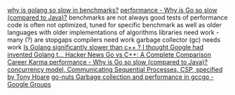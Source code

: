 
[why is golang so slow in benchmarks?](https://www.google.com/search?q=why+is+golang+so+slow+in+benchmarks%3F&ie=UTF-8)
[performance - Why is Go so slow (compared to Java)?](https://stackoverflow.com/questions/2704417/why-is-go-so-slow-compared-to-java)
benchmarks are not always good tests of performance
code is often not optimized, tuned for specific benchmark as well as older languages with older implementations of algorithms
libraries need work - many (?) are stopgaps
compilers need work
garbage collector (gc) needs work
[Is Golang significantly slower than c++ ? I thought Google had invented Golang t...  Hacker News ](https://news.ycombinator.com/item?id=20326035)
[Go vs C++: A Complete Comparison  Career Karma ](https://careerkarma.com/blog/go-vs-c-plus-plus/#c++-vs-go-performance)
[performance - Why is Go so slow (compared to Java)?](https://stackoverflow.com/questions/2704417/why-is-go-so-slow-compared-to-java)
[concurrency model, Communicating Sequential Processes, CSP, specified by Tony Hoare](https://www.google.com/search?q=concurrency+model%2C+Communicating+Sequential+Processes%2C+CSP%2C+specified+by+Tony+Hoare&ie=UTF-8)
[go-nuts Garbage collection and performance in gccgo - Google Groups ](https://groups.google.com/forum/#!msg/golang-nuts/IPMpTaCgjjo/CAOXiCiNVi4J)
